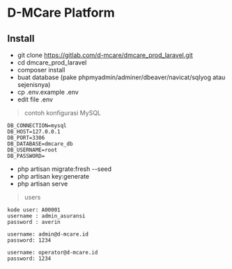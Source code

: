 # D-MCare Platform

## Install
- git clone https://gitlab.com/d-mcare/dmcare_prod_laravel.git
- cd dmcare_prod_laravel
- composer install
- buat database (pake phpmyadmin/adminer/dbeaver/navicat/sqlyog atau sejenisnya)
- cp .env.example .env
- edit file .env
> contoh konfigurasi MySQL

```
DB_CONNECTION=mysql
DB_HOST=127.0.0.1
DB_PORT=3306
DB_DATABASE=dmcare_db
DB_USERNAME=root
DB_PASSWORD=
```
- php artisan migrate:fresh --seed
- php artisan key:generate
- php artisan serve


> users
```
kode user: A00001
username : admin_asuransi
password : averin

username: admin@d-mcare.id
password: 1234

username: operator@d-mcare.id
password: 1234
```
